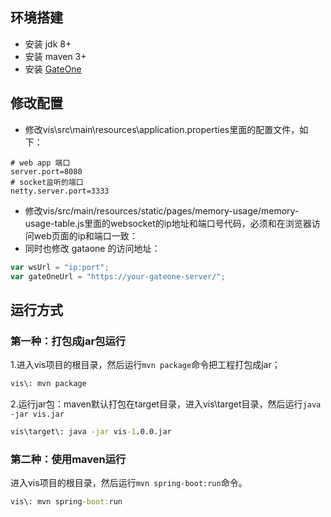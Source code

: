 
## 环境搭建
* 安装 jdk 8+
* 安装 maven 3+
* 安装 [GateOne](http://liftoff.github.io/GateOne/About/index.html)

## 修改配置
* 修改vis\src\main\resources\application.properties里面的配置文件，如下：
```
# web app 端口
server.port=8080
# socket监听的端口
netty.server.port=3333
```

* 修改vis/src/main/resources/static/pages/memory-usage/memory-usage-table.js里面的websocket的ip地址和端口号代码，必须和在浏览器访问web页面的ip和端口一致：
* 同时也修改 gataone 的访问地址：
```javascript 1.8
var wsUrl = "ip:port";
var gateOneUrl = "https://your-gateone-server/";
```

## 运行方式
### 第一种：打包成jar包运行
1.进入vis项目的根目录，然后运行`mvn package`命令把工程打包成jar；
```cmd
vis\: mvn package
```
2.运行jar包：maven默认打包在target目录，进入vis\target目录，然后运行`java -jar vis.jar`
```cmd
vis\target\: java -jar vis-1.0.0.jar
```

### 第二种：使用maven运行
进入vis项目的根目录，然后运行`mvn spring-boot:run`命令。
```cmd
vis\: mvn spring-boot:run
```

